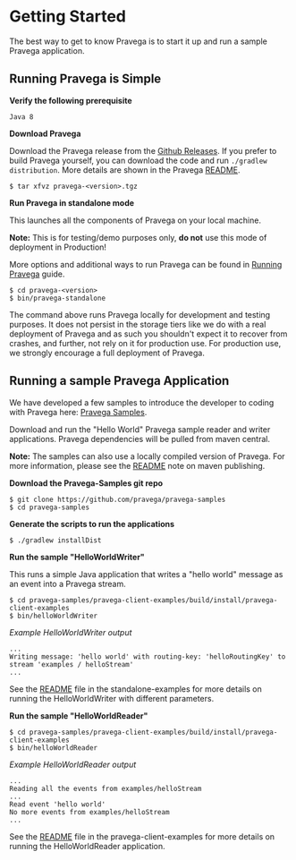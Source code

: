 <!--
Copyright The Pravega Authors.

Licensed under the Apache License, Version 2.0 (the "License");
you may not use this file except in compliance with the License.
You may obtain a copy of the License at

    http://www.apache.org/licenses/LICENSE-2.0

Unless required by applicable law or agreed to in writing, software
distributed under the License is distributed on an "AS IS" BASIS,
WITHOUT WARRANTIES OR CONDITIONS OF ANY KIND, either express or implied.
See the License for the specific language governing permissions and
limitations under the License.
-->
# Getting Started


The best way to get to know Pravega is to start it up and run a sample Pravega
application.

## Running Pravega is Simple


**Verify the following prerequisite**

```
Java 8
```

**Download Pravega**

Download the Pravega release from the [Github Releases](https://github.com/pravega/pravega/releases).
If you prefer to build Pravega yourself, you can download the code and run `./gradlew distribution`. More
details are shown in the Pravega [README](https://github.com/pravega/pravega/blob/master/README.md).

```
$ tar xfvz pravega-<version>.tgz
```

**Run Pravega in standalone mode**

This launches all the components of Pravega on your local machine.

**Note:** This is for testing/demo purposes only, **do not** use this mode of deployment
in Production!

More options and additional ways to run Pravega can be found in [Running Pravega](deployment/deployment.md) guide.

```
$ cd pravega-<version>
$ bin/pravega-standalone
```

The command above runs Pravega locally for development and testing purposes. It does not persist in the storage tiers like we do with a real deployment of Pravega and as such you shouldn't expect it to recover from crashes, and further, not rely on it for production use. For production use, we strongly encourage a full deployment of Pravega.

## Running a sample Pravega Application

We have developed a few samples to introduce the developer to coding with Pravega here: [Pravega Samples](https://github.com/pravega/pravega-samples).

Download and run the "Hello World" Pravega sample reader and writer applications. Pravega
dependencies will be pulled from maven central.

**Note:** The samples can also use a locally compiled version of Pravega. For more information,
please see the [README](https://github.com/pravega/pravega/blob/master/README.md) note on maven publishing.

**Download the Pravega-Samples git repo**

```
$ git clone https://github.com/pravega/pravega-samples
$ cd pravega-samples
```

**Generate the scripts to run the applications**

```
$ ./gradlew installDist
```

**Run the sample "HelloWorldWriter"**

This runs a simple Java application that writes a "hello world" message
        as an event into a Pravega stream.
```
$ cd pravega-samples/pravega-client-examples/build/install/pravega-client-examples
$ bin/helloWorldWriter
```
_Example HelloWorldWriter output_
```
...
Writing message: 'hello world' with routing-key: 'helloRoutingKey' to stream 'examples / helloStream'
...
```
See the [README](https://github.com/pravega/pravega-samples/blob/v0.4.0/pravega-client-examples/README.md) file in the standalone-examples for more details
    on running the HelloWorldWriter with different parameters.

**Run the sample "HelloWorldReader"**

```
$ cd pravega-samples/pravega-client-examples/build/install/pravega-client-examples
$ bin/helloWorldReader
```

_Example HelloWorldReader output_
```
...
Reading all the events from examples/helloStream
...
Read event 'hello world'
No more events from examples/helloStream
...
```

See the [README](https://github.com/pravega/pravega-samples/blob/v0.4.0/pravega-client-examples/README.md) file in the pravega-client-examples for more details on running the
    HelloWorldReader application.
